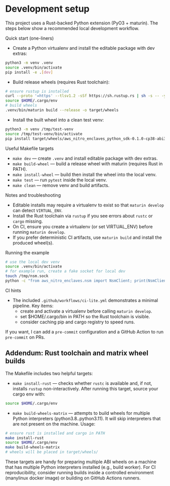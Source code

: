 Development setup
=================

This project uses a Rust-backed Python extension (PyO3 + maturin). The steps below show a recommended local development workflow.

Quick start (one-liners)

- Create a Python virtualenv and install the editable package with dev extras:

```bash
python3 -m venv .venv
source .venv/bin/activate
pip install -e .[dev]
```

- Build release wheels (requires Rust toolchain):

```bash
# ensure rustup is installed
curl --proto '=https' --tlsv1.2 -sSf https://sh.rustup.rs | sh -s -- -y
source $HOME/.cargo/env
# build wheels
.venv/bin/maturin build --release -o target/wheels
```

- Install the built wheel into a clean test venv:

```bash
python3 -m venv /tmp/test-venv
source /tmp/test-venv/bin/activate
pip install target/wheels/aws_nitro_enclaves_python_sdk-0.1.0-cp38-abi3-linux_x86_64.whl[dev]
```

Useful Makefile targets

- `make dev` — create `.venv` and install editable package with dev extras.
- `make build-wheel` — build a release wheel with maturin (requires Rust in PATH).
- `make install-wheel` — build then install the wheel into the local venv.
- `make test` — run `pytest` inside the local venv.
- `make clean` — remove venv and build artifacts.

Notes and troubleshooting

- Editable installs may require a virtualenv to exist so that `maturin develop` can detect `VIRTUAL_ENV`.
- Install the Rust toolchain via `rustup` if you see errors about `rustc` or `cargo` missing.
- On CI, ensure you create a virtualenv (or set VIRTUAL_ENV) before running `maturin develop`.
- If you prefer deterministic CI artifacts, use `maturin build` and install the produced wheel(s).

Running the example

```bash
# use the local dev venv
source .venv/bin/activate
# for example run, create a fake socket for local dev
touch /tmp/nsm.sock
python -c "from aws_nitro_enclaves.nsm import NsmClient; print(NsmClient(device_path='/tmp/nsm.sock').get_random(16))"
```

CI hints

- The included `.github/workflows/ci-lite.yml` demonstrates a minimal pipeline. Key items:
  - create and activate a virtualenv before calling `maturin develop`.
  - set $HOME/.cargo/bin in PATH so the Rust toolchain is visible.
  - consider caching pip and cargo registry to speed runs.

If you want, I can add a `pre-commit` configuration and a GitHub Action to run `pre-commit` on PRs.

Addendum: Rust toolchain and matrix wheel builds
-----------------------------------------------

The Makefile includes two helpful targets:

- `make install-rust` — checks whether `rustc` is available and, if not, installs `rustup` non-interactively. After running this target, source your cargo env with:

```bash
source $HOME/.cargo/env
```

- `make build-wheels-matrix` — attempts to build wheels for multiple Python interpreters (python3.8..python3.11). It will skip interpreters that are not present on the machine. Usage:

```bash
# ensure rust is installed and cargo in PATH
make install-rust
source $HOME/.cargo/env
make build-wheels-matrix
# wheels will be placed in target/wheels/
```

These targets are handy for preparing multiple ABI wheels on a machine that has multiple Python interpreters installed (e.g., build worker). For CI reproducibility, consider running builds inside a controlled environment (manylinux docker image) or building on GitHub Actions runners.
